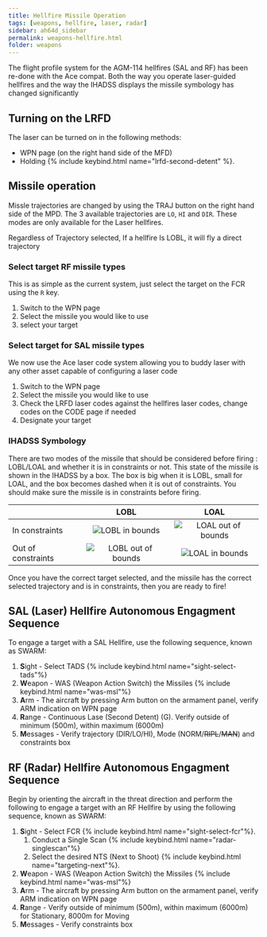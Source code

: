 ```yaml
---
title: Hellfire Missile Operation
tags: [weapons, hellfire, laser, radar]
sidebar: ah64d_sidebar
permalink: weapons-hellfire.html
folder: weapons
---
```

The flight profile system for the AGM-114 hellfires (SAL and RF) has been re-done with the Ace compat. Both the way you operate laser-guided hellfires and the way the IHADSS displays the missile symbology has changed significantly

## Turning on the LRFD

The laser can be turned on in the following methods:

* WPN page (on the right hand side of the MFD)
* Holding {% include keybind.html name="lrfd-second-detent" %}.

## Missile operation

Missle trajectories are changed by using the TRAJ button on the right hand side of the MPD. The 3 available trajectories are `LO`, `HI` and `DIR`. These modes are only available for the Laser hellfires.

Regardless of Trajectory selected, If a hellfire Is LOBL, it will fly a direct trajectory

### Select target RF missile types

This is as simple as the current system, just select the target on the FCR using the `R` key.

1. Switch to the WPN page
2. Select the missile you would like to use
3. select your target

### Select target for SAL missile types

We now use the Ace laser code system allowing you to buddy laser with any other asset capable of configuring a laser code

1. Switch to the WPN page
2. Select the missile you would like to use
3. Check the LRFD laser codes against the hellfires laser codes, change codes on the CODE page if needed
4. Designate your target

### IHADSS Symbology

There are two modes of the missile that should be considered before firing : LOBL/LOAL and whether it is in constraints or not. This state of the missile is shown in the IHADSS by a box. The box is big when it is LOBL, small for LOAL, and the box becomes dashed when it is out of constraints. You should make sure the missile is in constraints before firing.

| | LOBL | LOAL |
| :-- | :-: | :-: |
| In constraints | ![LOBL in bounds](/images/tex/hdu/ah64_lobl.png) | ![LOAL out of bounds](/images/tex/hdu/f16_rsc_jhmcs_targ.png)
| Out of constraints | ![LOBL out of bounds](/images/tex/hdu/ah64_lobl_nolos.png) | ![LOAL in bounds](/images/tex/hdu/f16_rsc_jhmcs_targ_nolos.png)

Once you have the correct target selected, and the missile has the correct selected trajectory and is in constraints, then you are ready to fire!

## SAL (Laser) Hellfire Autonomous Engagment Sequence

To engage a target with a SAL Hellfire, use the following sequence, known as SWARM:

1. **S**ight - Select TADS {% include keybind.html name="sight-select-tads"%}
2. **W**eapon - WAS (Weapon Action Switch) the Missiles {% include keybind.html name="was-msl"%}
3. **A**rm - The aircraft by pressing Arm button on the armament panel, verify ARM indication on WPN page
4. **R**ange - Continuous Lase (Second Detent) (G). Verify outside of minimum (500m), within maximum (6000m)
5. **M**essages - Verify trajectory (DIR/LO/HI), Mode (NORM/~~RIPL~~/~~MAN~~) and constraints box

## RF (Radar) Hellfire Autonomous Engagment Sequence

Begin by orienting the aircraft in the threat direction and perform the following to engage a target with an RF Hellfire by using the following sequence, known as SWARM:

1. **S**ight - Select FCR {% include keybind.html name="sight-select-fcr"%}.
    1. Conduct a Single Scan {% include keybind.html name="radar-singlescan"%}
    2. Select the desired NTS (Next to Shoot) {% include keybind.html name="targeting-next"%}.
2. **W**eapon - WAS (Weapon Action Switch) the Missiles {% include keybind.html name="was-msl"%}
3. **A**rm - The aircraft by pressing Arm button on the armament panel, verify ARM indication on WPN page
4. **R**ange - Verify outside of minimum (500m), within maximum (6000m) for Stationary, 8000m for Moving
5. **M**essages - Verify constraints box